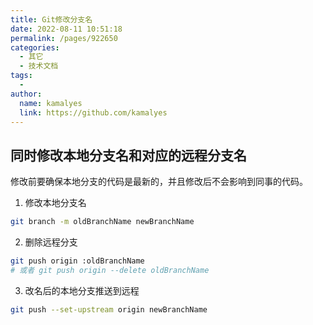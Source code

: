 ```yaml
---
title: Git修改分支名
date: 2022-08-11 10:51:18
permalink: /pages/922650
categories:
  - 其它
  - 技术文档
tags:
  -
author:
  name: kamalyes
  link: https://github.com/kamalyes
---
```


## 同时修改本地分支名和对应的远程分支名

修改前要确保本地分支的代码是最新的，并且修改后不会影响到同事的代码。

1. 修改本地分支名
```sh
git branch -m oldBranchName newBranchName
```

2. 删除远程分支
```sh
git push origin :oldBranchName
# 或者 git push origin --delete oldBranchName
```

3. 改名后的本地分支推送到远程

```sh
git push --set-upstream origin newBranchName
```
